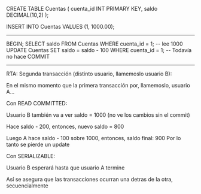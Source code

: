 CREATE TABLE Cuentas (
    cuenta_id INT PRIMARY KEY,
    saldo DECIMAL(10,2)
);

INSERT INTO Cuentas VALUES (1, 1000.00);

---

BEGIN;
SELECT saldo FROM Cuentas WHERE cuenta_id = 1;  -- lee 1000
UPDATE Cuentas SET saldo = saldo - 100 WHERE cuenta_id = 1;
-- Todavía no hace COMMIT

---

RTA:
Segunda transacción (distinto usuario, llamemoslo usuario B):

En el mismo momento que la primera transacción por, llamemoslo, usuario A...

Con READ COMMITTED:

Usuario B también va a ver saldo = 1000 (no ve los cambios sin el commit)

Hace saldo - 200, entonces, nuevo saldo = 800

Luego A hace saldo - 100 sobre 1000, entonces, saldo final: 900 Por lo tanto se pierde un update

Con SERIALIZABLE:

Usuario B esperará hasta que usuario A termine

Así se asegura que las transacciones ocurran una detras de la otra, secuencialmente